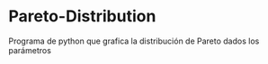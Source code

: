 # Pareto-Distribution
Programa de python que grafica la distribución de Pareto dados los parámetros

